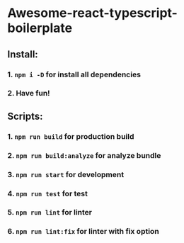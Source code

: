 # Awesome-react-typescript-boilerplate

## Install:
### 1. ```npm i -D``` for install all dependencies
### 2. Have fun!

## Scripts:
### 1. ```npm run build``` for production build
### 2. ```npm run build:analyze``` for analyze bundle
### 3. ```npm run start``` for development
### 4. ```npm run test``` for test
### 5. ```npm run lint``` for linter
### 6. ```npm run lint:fix``` for linter with fix option
